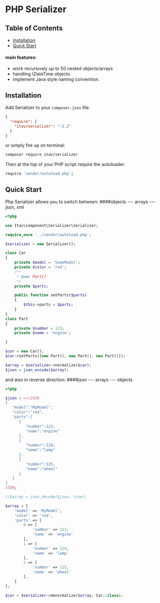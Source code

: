 # PHP Serializer
## Table of Contents

* [Installation](#installation)
* [Quick Start](#quick_start)

#### main features:
- work recursively up to 50 nested objects/arrays
- handling \DateTime objects
- implement Java style naming convention.

<a name="installation"></a>
## Installation

Add Serializer to your `composer.json` file. 

```json
{
  "require": {
    "itav/serializer": "~1.2"
  }
}
```
or simply  fire up on terminal:
```bash
composer require itav/serializer
```

Then at the top of your PHP script require the autoloader:

```bash
require 'vendor/autoload.php';
```                                 
<a name="quick_start"></a>
## Quick Start

Php Serializer allows you to switch between: 
####objects --- arrays --- json, xml

```php
<?php

use Itav\Component\Serializer\Serializer;

require_once '../vendor/autoload.php';

$serializer = new Serializer();

class Car
{
    private $model = 'SomeModel';
    private $color = 'red';
    /**
     * @var Part[]
     */
    private $parts;

    public function setParts($parts)
    {
        $this->parts = $parts;
    }
}
class Part
{
    private $number = 123;
    private $name = 'engine';

}

$car = new Car();
$car->setParts([new Part(), new Part(), new Part()]);

$array = $serializer->normalize($car);
$json = json_encode($array);

```

and also in reverse direction: 
####json --- arrays --- objects

```php
<?php

$json = <<<JSON
{  
   "model":"MyModel",
   "color":"red",
   "parts":[  
      {  
         "number":123,
         "name":"engine"
      },
      {  
         "number":124,
         "name":"lamp"
      },
      {  
         "number":125,
         "name":"wheel"
      }
   ]
}
JSON;

//$array = json_decode($json, true);

$array = [
    'model' => 'MyModel',
    'color' => 'red',
    'parts' => [
        0 => [
            'number' => 123,
            'name' => 'engine'
        ],
        1 => [
            'number' => 124,
            'name' => 'lamp'
        ],
        2 => [
            'number' => 125,
            'name' => 'wheel'
        ],
    ]
];

$car = $serializer->denormalize($array, Car::class);
```